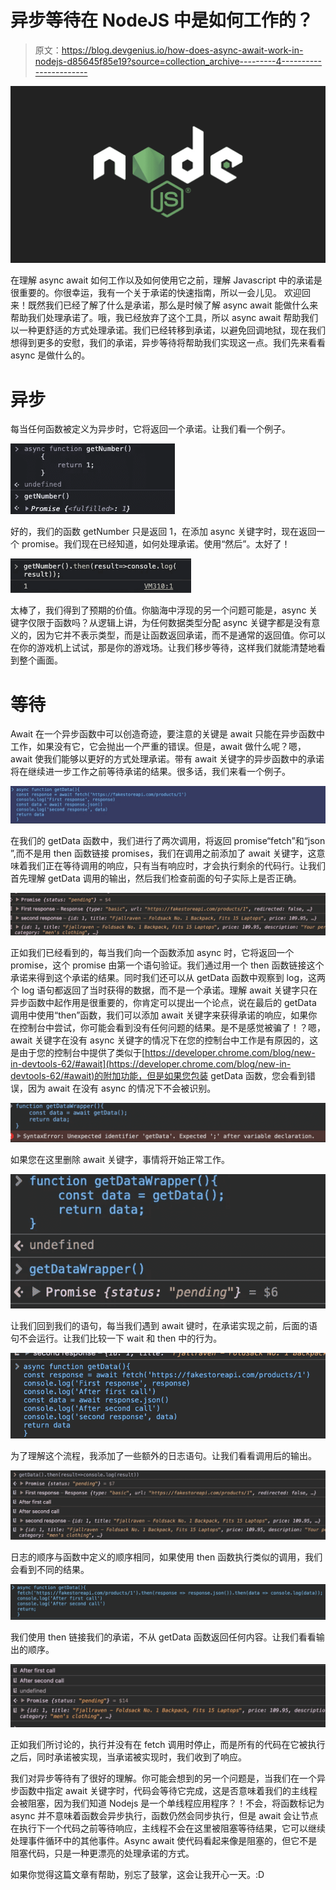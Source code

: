 # 异步等待在 NodeJS 中是如何工作的？

> 原文：<https://blog.devgenius.io/how-does-async-await-work-in-nodejs-d85645f85e19?source=collection_archive---------4----------------------->

![](img/5589f8797ce8ee7c86be453d07814daa.png)

在理解 async await 如何工作以及如何使用它之前，理解 Javascript 中的承诺是很重要的。你很幸运，我有一个关于承诺的快速指南，所以一会儿见。
欢迎回来！既然我们已经了解了什么是承诺，那么是时候了解 async await 能做什么来帮助我们处理承诺了。哦，我已经放弃了这个工具，所以 async await 帮助我们以一种更舒适的方式处理承诺。我们已经转移到承诺，以避免回调地狱，现在我们想得到更多的安慰，我们的承诺，异步等待将帮助我们实现这一点。我们先来看看 async 是做什么的。

# **异步**

每当任何函数被定义为异步时，它将返回一个承诺。让我们看一个例子。

![](img/39c95ea1f6d1fd897e4d48dea7b02222.png)

好的，我们的函数 getNumber 只是返回 1，在添加 async 关键字时，现在返回一个 promise。我们现在已经知道，如何处理承诺。使用“然后”。太好了！

![](img/21b728fa94b3dbe16e990f1043fd22a2.png)

太棒了，我们得到了预期的价值。你脑海中浮现的另一个问题可能是，async 关键字仅限于函数吗？从逻辑上讲，为任何数据类型分配 async 关键字都是没有意义的，因为它并不表示类型，而是让函数返回承诺，而不是通常的返回值。你可以在你的游戏机上试试，那是你的游戏场。让我们移步等待，这样我们就能清楚地看到整个画面。

# 等待

Await 在一个异步函数中可以创造奇迹，要注意的关键是 await 只能在异步函数中工作，如果没有它，它会抛出一个严重的错误。但是，await 做什么呢？嗯，await 使我们能够以更好的方式处理承诺。带有 await 关键字的异步函数中的承诺将在继续进一步工作之前等待承诺的结果。很多话，我们来看一个例子。

![](img/5ec2269ec3e650eff452394cc052a856.png)

在我们的 getData 函数中，我们进行了两次调用，将返回 promise“fetch”和“json ”,而不是用 then 函数链接 promises，我们在调用之前添加了 await 关键字，这意味着我们正在等待调用的响应，只有当有响应时，才会执行剩余的代码行。让我们首先理解 getData 调用的输出，然后我们检查前面的句子实际上是否正确。

![](img/6d399e570004f93b58b0e3d76de48df4.png)

正如我们已经看到的，每当我们向一个函数添加 async 时，它将返回一个 promise，这个 promise 由第一个语句验证。我们通过用一个 then 函数链接这个承诺来得到这个承诺的结果。同时我们还可以从 getData 函数中观察到 log，这两个 log 语句都返回了当时获得的数据，而不是一个承诺。理解 await 关键字只在异步函数中起作用是很重要的，你肯定可以提出一个论点，说在最后的 getData 调用中使用“then”函数，我们可以添加 await 关键字来获得承诺的响应，如果你在控制台中尝试，你可能会看到没有任何问题的结果。是不是感觉被骗了！？嗯，await 关键字在没有 async 关键字的情况下在您的控制台中工作是有原因的，这是由于您的控制台中提供了类似于[https://developer.chrome.com/blog/new-in-devtools-62/#await](https://developer.chrome.com/blog/new-in-devtools-62/#await)的附加功能，但是如果您包装 getData 函数，您会看到错误，因为 await 在没有 async 的情况下不会被识别。

![](img/0d92c7f02916b056ad1c166ef60baa3b.png)

如果您在这里删除 await 关键字，事情将开始正常工作。

![](img/ca531eba63b80b754d1e6c73900cea74.png)

让我们回到我们的语句，每当我们遇到 await 键时，在承诺实现之前，后面的语句不会运行。让我们比较一下 wait 和 then 中的行为。

![](img/467b629f954be46798f77a32344eb0b0.png)

为了理解这个流程，我添加了一些额外的日志语句。让我们看看调用后的输出。

![](img/73c6e6cefc471852a37b4851c66a3657.png)

日志的顺序与函数中定义的顺序相同，如果使用 then 函数执行类似的调用，我们会看到不同的结果。

![](img/c8be7eac99fbce81b89246a3bc179d0f.png)

我们使用 then 链接我们的承诺，不从 getData 函数返回任何内容。让我们看看输出的顺序。

![](img/b34bd227602f5965ad8930297f930956.png)

正如我们所讨论的，执行并没有在 fetch 调用时停止，而是所有的代码在它被执行之后，同时承诺被实现，当承诺被实现时，我们收到了响应。

我们对异步等待有了很好的理解。你可能会想到的另一个问题是，当我们在一个异步函数中指定 await 关键字时，代码会等待它完成，这是否意味着我们的主线程会被阻塞，因为我们知道 Nodejs 是一个单线程应用程序？！不会，将函数标记为 async 并不意味着函数会异步执行，函数仍然会同步执行，但是 await 会让节点在执行下一个代码之前等待响应，主线程不会在这里被阻塞等待结果，它可以继续处理事件循环中的其他事件。Async await 使代码看起来像是阻塞的，但它不是阻塞代码，只是一种更漂亮的处理承诺的方式。

如果你觉得这篇文章有帮助，别忘了鼓掌，这会让我开心一天。:D